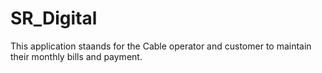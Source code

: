 # SR_Digital
This application staands for the Cable  operator and customer to maintain their monthly bills and payment.
